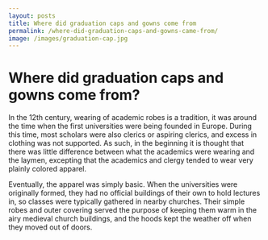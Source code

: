```yaml
---
layout: posts
title: Where did graduation caps and gowns come from
permalink: /where-did-graduation-caps-and-gowns-came-from/
image: /images/graduation-cap.jpg
---
```


<h1>Where did graduation caps and gowns come from?</h1>

<p>In the 12th century, wearing of academic robes is a tradition, it was around the time when the first universities were being founded in Europe. During this time, most scholars were also clerics or aspiring clerics, and excess in clothing was not supported. As such, in the beginning it is thought that there was little difference between what the academics were wearing and the laymen, excepting that the academics and clergy tended to wear very plainly colored apparel.</p>

<p>Eventually, the apparel was simply basic. When the universities were originally formed, they had no official buildings of their own to hold lectures in, so classes were typically gathered in nearby churches. Their simple robes and outer covering served the purpose of keeping them warm in the airy medieval church buildings, and the hoods kept the weather off when they moved out of doors.</p>